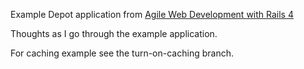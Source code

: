 Example Depot application from [Agile Web Development with Rails 4][1]

Thoughts as I go through the example application.

For caching example see the turn-on-caching branch.

[1]: http://pragprog.com/book/rails4/agile-web-development-with-rails-4
